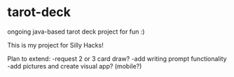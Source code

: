 # tarot-deck

ongoing java-based tarot deck project for fun :)

This is my project for Silly Hacks!

Plan to extend:
-request 2 or 3 card draw?
-add writing prompt functionality
-add pictures and create visual app? (mobile?)